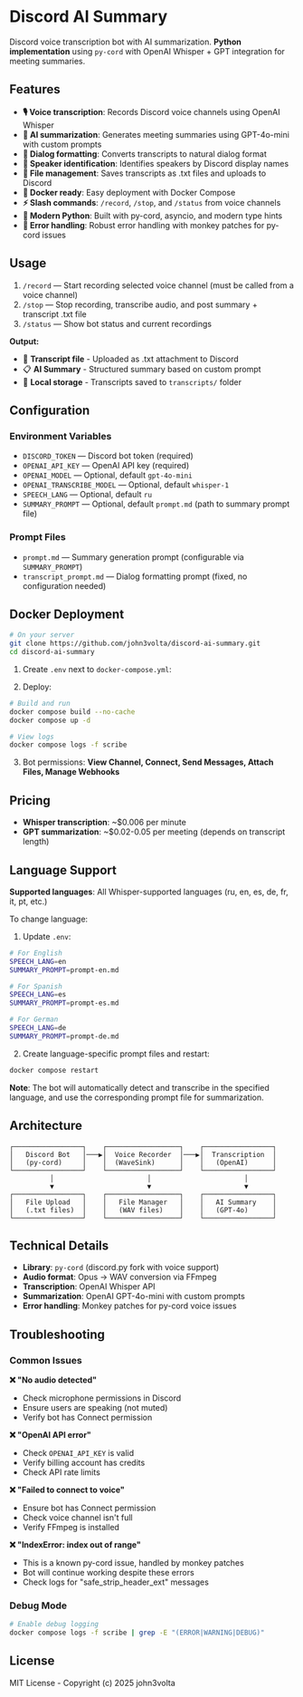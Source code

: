 # Discord AI Summary

Discord voice transcription bot with AI summarization. **Python implementation** using `py-cord` with OpenAI Whisper + GPT integration for meeting summaries.

## Features

- **🎙️ Voice transcription**: Records Discord voice channels using OpenAI Whisper
- **🤖 AI summarization**: Generates meeting summaries using GPT-4o-mini with custom prompts
- **💬 Dialog formatting**: Converts transcripts to natural dialog format
- **👥 Speaker identification**: Identifies speakers by Discord display names
- **📁 File management**: Saves transcripts as .txt files and uploads to Discord
- **🐳 Docker ready**: Easy deployment with Docker Compose
- **⚡ Slash commands**: `/record`, `/stop`, and `/status` from voice channels
- **🐍 Modern Python**: Built with py-cord, asyncio, and modern type hints
- **🔧 Error handling**: Robust error handling with monkey patches for py-cord issues

## Usage

1. `/record` — Start recording selected voice channel (must be called from a voice channel)
2. `/stop` — Stop recording, transcribe audio, and post summary + transcript .txt file
3. `/status` — Show bot status and current recordings

**Output:**
- 📝 **Transcript file** - Uploaded as .txt attachment to Discord
- 📋 **AI Summary** - Structured summary based on custom prompt
- 💾 **Local storage** - Transcripts saved to `transcripts/` folder

## Configuration

### Environment Variables

- `DISCORD_TOKEN` — Discord bot token (required)
- `OPENAI_API_KEY` — OpenAI API key (required)
- `OPENAI_MODEL` — Optional, default `gpt-4o-mini`
- `OPENAI_TRANSCRIBE_MODEL` — Optional, default `whisper-1`
- `SPEECH_LANG` — Optional, default `ru`
- `SUMMARY_PROMPT` — Optional, default `prompt.md` (path to summary prompt file)

### Prompt Files

- `prompt.md` — Summary generation prompt (configurable via `SUMMARY_PROMPT`)
- `transcript_prompt.md` — Dialog formatting prompt (fixed, no configuration needed)

## Docker Deployment

```bash
# On your server
git clone https://github.com/john3volta/discord-ai-summary.git
cd discord-ai-summary
```

1) Create `.env` next to `docker-compose.yml`:

2) Deploy:
```bash
# Build and run
docker compose build --no-cache
docker compose up -d

# View logs
docker compose logs -f scribe
```

3) Bot permissions: **View Channel, Connect, Send Messages, Attach Files, Manage Webhooks**

## Pricing

- **Whisper transcription**: ~$0.006 per minute
- **GPT summarization**: ~$0.02-0.05 per meeting (depends on transcript length)

## Language Support

**Supported languages**: All Whisper-supported languages (ru, en, es, de, fr, it, pt, etc.)

To change language:

1) Update `.env`:
```bash
# For English
SPEECH_LANG=en
SUMMARY_PROMPT=prompt-en.md

# For Spanish  
SPEECH_LANG=es
SUMMARY_PROMPT=prompt-es.md

# For German
SPEECH_LANG=de
SUMMARY_PROMPT=prompt-de.md
```

2) Create language-specific prompt files and restart:
```bash
docker compose restart
```

**Note**: The bot will automatically detect and transcribe in the specified language, and use the corresponding prompt file for summarization.

## Architecture

```
┌─────────────────┐    ┌──────────────────┐    ┌─────────────────┐
│   Discord Bot   │───▶│  Voice Recorder  │───▶│  Transcription  │
│   (py-cord)     │    │  (WaveSink)      │    │   (OpenAI)      │
└─────────────────┘    └──────────────────┘    └─────────────────┘
          │                       │                       │
          ▼                       ▼                       ▼
┌─────────────────┐    ┌──────────────────┐    ┌─────────────────┐
│   File Upload   │    │   File Manager   │    │   AI Summary    │
│   (.txt files)  │    │   (WAV files)    │    │   (GPT-4o)      │
└─────────────────┘    └──────────────────┘    └─────────────────┘
```

## Technical Details

- **Library**: `py-cord` (discord.py fork with voice support)
- **Audio format**: Opus → WAV conversion via FFmpeg
- **Transcription**: OpenAI Whisper API
- **Summarization**: OpenAI GPT-4o-mini with custom prompts
- **Error handling**: Monkey patches for py-cord voice issues

## Troubleshooting

### Common Issues

**❌ "No audio detected"**
- Check microphone permissions in Discord
- Ensure users are speaking (not muted)
- Verify bot has Connect permission

**❌ "OpenAI API error"**
- Check `OPENAI_API_KEY` is valid
- Verify billing account has credits
- Check API rate limits

**❌ "Failed to connect to voice"**
- Ensure bot has Connect permission
- Check voice channel isn't full
- Verify FFmpeg is installed

**❌ "IndexError: index out of range"**
- This is a known py-cord issue, handled by monkey patches
- Bot will continue working despite these errors
- Check logs for "safe_strip_header_ext" messages

### Debug Mode
```bash
# Enable debug logging
docker compose logs -f scribe | grep -E "(ERROR|WARNING|DEBUG)"
```

## License

MIT License - Copyright (c) 2025 john3volta
